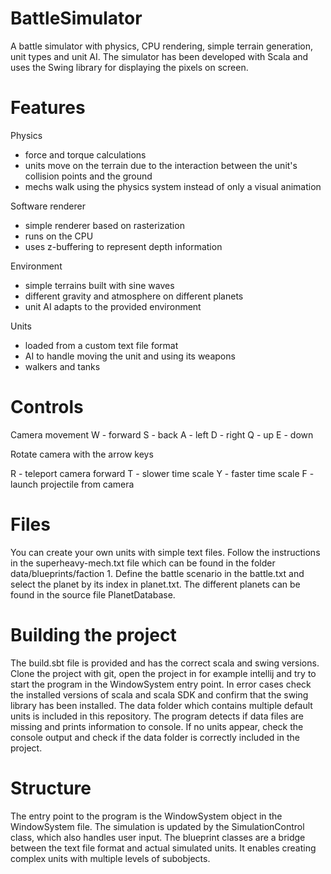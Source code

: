 # BattleSimulator
A battle simulator with physics, CPU rendering, simple terrain generation, unit types and unit AI. The simulator has been developed with Scala and uses the Swing library for displaying the pixels on screen.

# Features
Physics
- force and torque calculations
- units move on the terrain due to the interaction between the unit's collision points and the ground
- mechs walk using the physics system instead of only a visual animation
  
Software renderer
- simple renderer based on rasterization
- runs on the CPU
- uses z-buffering to represent depth information

Environment
- simple terrains built with sine waves
- different gravity and atmosphere on different planets
- unit AI adapts to the provided environment

Units
- loaded from a custom text file format
- AI to handle moving the unit and using its weapons
- walkers and tanks

# Controls
Camera movement
W - forward
S - back
A - left
D - right
Q - up
E - down

Rotate camera with the arrow keys

R - teleport camera forward
T - slower time scale
Y - faster time scale
F - launch projectile from camera

# Files
You can create your own units with simple text files. Follow the instructions in the superheavy-mech.txt file which can be found in the folder data/blueprints/faction 1. Define the battle scenario in the battle.txt and select the planet by its index in planet.txt. The different planets can be found in the source file PlanetDatabase.

# Building the project
The build.sbt file is provided and has the correct scala and swing versions. Clone the project with git, open the project in for example intellij and try to start the program in the WindowSystem entry point. In error cases check the installed versions of scala and scala SDK and confirm that the swing library has been installed. The data folder which contains multiple default units is included in this repository. The program detects if data files are missing and prints information to console. If no units appear, check the console output and check if the data folder is correctly included in the project.

# Structure
The entry point to the program is the WindowSystem object in the WindowSystem file. The simulation is updated by the SimulationControl class, which also handles user input. The blueprint classes are a bridge between the text file format and actual simulated units. It enables creating complex units with multiple levels of subobjects.
